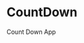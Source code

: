 # CountDown
 Count Down App
      
             
                                                             
                                                                                  
                                                                                
                                                                         
                                                            
                                        
                      
                   
    
 
   

